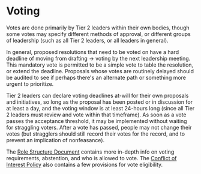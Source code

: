 # Voting

Votes are done primarily by Tier 2 leaders within their own bodies, though some votes may specify different methods of approval, or different groups of leadership (such as all Tier 2 leaders, or all leaders in general).

In general, proposed resolutions that need to be voted on have a hard deadline of moving from drafting -> voting by the next leadership meeting. This mandatory vote is permitted to be a simple vote to table the resolution, or extend the deadline. Proposals whose votes are routinely delayed should be audited to see if perhaps there's an alternate path or something more urgent to prioritize.

Tier 2 leaders can declare voting deadlines at-will for their own proposals and initiatives, so long as the proposal has been posted or in discussion for at least a day, and the voting window is at least 24-hours long (since all Tier 2 leaders must review and vote within that timeframe). As soon as a vote passes the acceptance threshold, it may be implemented without waiting for straggling voters. After a vote has passed, people may not change their votes (but stragglers should still record their votes for the record, and to prevent an implication of nonfeasance).

The [Role Structure Document](Role%20Structure.md) contains more in-depth info on voting requirements, abstention, and who is allowed to vote. The [Conflict of Interest Policy](#conflict-of-interest-policy) also contains a few provisions for vote eligibility.
